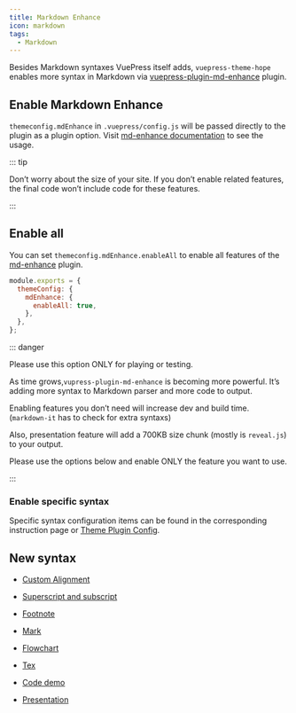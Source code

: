 ```yaml
---
title: Markdown Enhance
icon: markdown
tags:
  - Markdown
---
```


Besides Markdown syntaxes VuePress itself adds, `vuepress-theme-hope` enables more syntax in Markdown via [vuepress-plugin-md-enhance](https://vuepress-theme-hope.github.io/md-enhance) plugin.

## Enable Markdown Enhance

`themeconfig.mdEnhance` in `.vuepress/config.js` will be passed directly to the plugin as a plugin option. Visit [md-enhance documentation](https://vuepress-theme-hope.github.io/md-enhance) to see the usage.

::: tip

Don’t worry about the size of your site. If you don’t enable related features, the final code won’t include code for these features.

:::

## Enable all

You can set `themeconfig.mdEnhance.enableAll` to enable all features of the [md-enhance](https://vuepress-theme-hope.github.io/md-enhance) plugin.

```js {3-5}
module.exports = {
  themeConfig: {
    mdEnhance: {
      enableAll: true,
    },
  },
};
```

::: danger

Please use this option ONLY for playing or testing.

As time grows,`vupress-plugin-md-enhance` is becoming more powerful. It’s adding more syntax to Markdown parser and more code to output.

Enabling features you don’t need will increase dev and build time. (`markdown-it` has to check for extra syntaxs)

Also, presentation feature will add a 700KB size chunk (mostly is `reveal.js`) to your output.

Please use the options below and enable ONLY the feature you want to use.

:::

### Enable specific syntax

Specific syntax configuration items can be found in the corresponding instruction page or [Theme Plugin Config](../../config/theme/plugin.md#mdEnhance).

## New syntax

- [Custom Alignment](align.md)

- [Superscript and subscript](sup-sub.md)

- [Footnote](footnote.md)

- [Mark](mark.md)

- [Flowchart](flowchart.md)

- [Tex](tex.md)

- [Code demo](demo.md)

- [Presentation](presentation.md)
